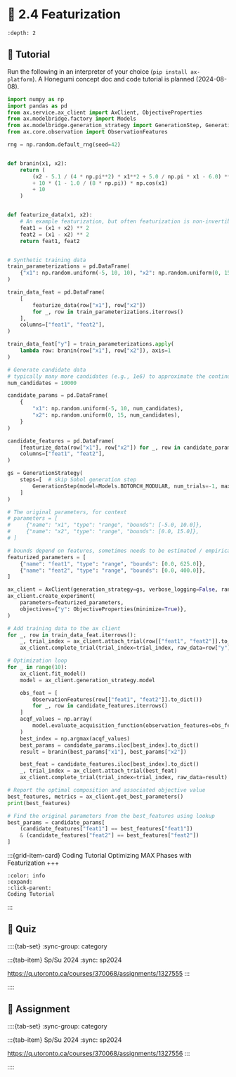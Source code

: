# 🧩 2.4 Featurization

```{contents}
:depth: 2
```

## 🔰 Tutorial

Run the following in an interpreter of your choice (`pip install ax-platform`). A Honegumi concept doc and code tutorial is planned (2024-08-08).

```python
import numpy as np
import pandas as pd
from ax.service.ax_client import AxClient, ObjectiveProperties
from ax.modelbridge.factory import Models
from ax.modelbridge.generation_strategy import GenerationStep, GenerationStrategy
from ax.core.observation import ObservationFeatures

rng = np.random.default_rng(seed=42)


def branin(x1, x2):
    return (
        (x2 - 5.1 / (4 * np.pi**2) * x1**2 + 5.0 / np.pi * x1 - 6.0) ** 2
        + 10 * (1 - 1.0 / (8 * np.pi)) * np.cos(x1)
        + 10
    )


def featurize_data(x1, x2):
    # An example featurization, but often featurization is non-invertible
    feat1 = (x1 + x2) ** 2
    feat2 = (x1 - x2) ** 2
    return feat1, feat2


# Synthetic training data
train_parameterizations = pd.DataFrame(
    {"x1": np.random.uniform(-5, 10, 10), "x2": np.random.uniform(0, 15, 10)}
)

train_data_feat = pd.DataFrame(
    [
        featurize_data(row["x1"], row["x2"])
        for _, row in train_parameterizations.iterrows()
    ],
    columns=["feat1", "feat2"],
)

train_data_feat["y"] = train_parameterizations.apply(
    lambda row: branin(row["x1"], row["x2"]), axis=1
)

# Generate candidate data
# typically many more candidates (e.g., 1e6) to approximate the continuous space
num_candidates = 10000

candidate_params = pd.DataFrame(
    {
        "x1": np.random.uniform(-5, 10, num_candidates),
        "x2": np.random.uniform(0, 15, num_candidates),
    }
)

candidate_features = pd.DataFrame(
    [featurize_data(row["x1"], row["x2"]) for _, row in candidate_params.iterrows()],
    columns=["feat1", "feat2"],
)

gs = GenerationStrategy(
    steps=[  # skip Sobol generation step
        GenerationStep(model=Models.BOTORCH_MODULAR, num_trials=-1, max_parallelism=3)
    ]
)

# The original parameters, for context
# parameters = [
#     {"name": "x1", "type": "range", "bounds": [-5.0, 10.0]},
#     {"name": "x2", "type": "range", "bounds": [0.0, 15.0]},
# ]

# bounds depend on features, sometimes needs to be estimated / empirical (e.g., calculated based on min/max's from candidates)
featurized_parameters = [
    {"name": "feat1", "type": "range", "bounds": [0.0, 625.0]},
    {"name": "feat2", "type": "range", "bounds": [0.0, 400.0]},
]

ax_client = AxClient(generation_strategy=gs, verbose_logging=False, random_seed=42)
ax_client.create_experiment(
    parameters=featurized_parameters,
    objectives={"y": ObjectiveProperties(minimize=True)},
)

# Add training data to the ax client
for _, row in train_data_feat.iterrows():
    _, trial_index = ax_client.attach_trial(row[["feat1", "feat2"]].to_dict())
    ax_client.complete_trial(trial_index=trial_index, raw_data=row["y"])

# Optimization loop
for _ in range(10):
    ax_client.fit_model()
    model = ax_client.generation_strategy.model

    obs_feat = [
        ObservationFeatures(row[["feat1", "feat2"]].to_dict())
        for _, row in candidate_features.iterrows()
    ]
    acqf_values = np.array(
        model.evaluate_acquisition_function(observation_features=obs_feat)
    )
    best_index = np.argmax(acqf_values)
    best_params = candidate_params.iloc[best_index].to_dict()
    result = branin(best_params["x1"], best_params["x2"])

    best_feat = candidate_features.iloc[best_index].to_dict()
    _, trial_index = ax_client.attach_trial(best_feat)
    ax_client.complete_trial(trial_index=trial_index, raw_data=result)

# Report the optimal composition and associated objective value
best_features, metrics = ax_client.get_best_parameters()
print(best_features)

# Find the original parameters from the best_features using lookup
best_params = candidate_params[
    (candidate_features["feat1"] == best_features["feat1"])
    & (candidate_features["feat2"] == best_features["feat2"])
]
```

:::{grid-item-card} Coding Tutorial
Optimizing MAX Phases with Featurization
+++
```{button-link} https://honegumi.readthedocs.io/en/latest/curriculum/tutorials/featurization/featurization.html
:color: info
:expand:
:click-parent:
Coding Tutorial
```
:::

## 🚀 Quiz

::::{tab-set}
:sync-group: category

:::{tab-item} Sp/Su 2024
:sync: sp2024

https://q.utoronto.ca/courses/370068/assignments/1327555
:::

::::

## 📄 Assignment

::::{tab-set}
:sync-group: category

:::{tab-item} Sp/Su 2024
:sync: sp2024

https://q.utoronto.ca/courses/370068/assignments/1327556
:::

::::
